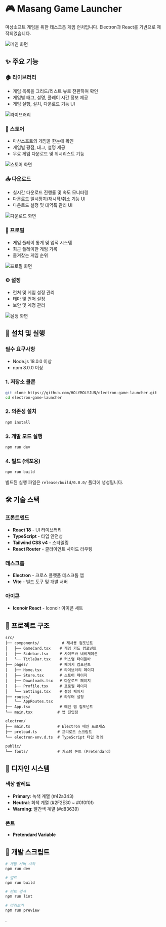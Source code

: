 # 🎮 Masang Game Launcher

마상소프트 게임을 위한 데스크톱 게임 런처입니다. Electron과 React를 기반으로 제작되었습니다.

![메인 화면](./screenshots/main-screen.png)

## ✨ 주요 기능

### 🏠 라이브러리
- 게임 목록을 그리드/리스트 뷰로 전환하여 확인
- 게임별 태그, 설명, 플레이 시간 정보 제공
- 게임 실행, 설치, 다운로드 기능 UI

![라이브러리](./screenshots/main-screen.png)

### 🛒 스토어
- 마상소프트의 게임을 한눈에 확인
- 게임별 평점, 태그, 설명 제공
- 무료 게임 다운로드 및 위시리스트 기능

![스토어 화면](./screenshots/store.png)

### 📥 다운로드
- 실시간 다운로드 진행률 및 속도 모니터링
- 다운로드 일시정지/재시작/취소 기능 UI
- 다운로드 설정 및 대역폭 관리 UI

![다운로드 화면](./screenshots/download.png)

### 👤 프로필
- 게임 플레이 통계 및 업적 시스템
- 최근 플레이한 게임 기록
- 즐겨찾는 게임 순위

![프로필 화면](./screenshots/profile.png)

### ⚙️ 설정
- 런처 및 게임 설정 관리
- 테마 및 언어 설정
- 보안 및 계정 관리

![설정 화면](./screenshots/settings.png)

## 🚀 설치 및 실행

### 필수 요구사항
- Node.js 18.0.0 이상
- npm 8.0.0 이상

### 1. 저장소 클론
```bash
git clone https://github.com/HOLYMOLYJUN/electron-game-launcher.git
cd electron-game-launcher
```

### 2. 의존성 설치
```bash
npm install
```

### 3. 개발 모드 실행
```bash
npm run dev
```

### 4. 빌드 (배포용)
```bash
npm run build
```

빌드된 실행 파일은 `release/build/0.0.0/` 폴더에 생성됩니다.

## 🛠️ 기술 스택

### 프론트엔드
- **React 18** - UI 라이브러리
- **TypeScript** - 타입 안전성
- **Tailwind CSS v4** - 스타일링
- **React Router** - 클라이언트 사이드 라우팅

### 데스크톱
- **Electron** - 크로스 플랫폼 데스크톱 앱
- **Vite** - 빌드 도구 및 개발 서버

### 아이콘
- **Iconoir React** - Iconoir 아이콘 세트

## 📁 프로젝트 구조

```
src/
├── components/          # 재사용 컴포넌트
│   ├── GameCard.tsx    # 게임 카드 컴포넌트
│   ├── Sidebar.tsx     # 사이드바 네비게이션
│   └── TitleBar.tsx    # 커스텀 타이틀바
├── pages/              # 페이지 컴포넌트
│   ├── Home.tsx        # 라이브러리 페이지
│   ├── Store.tsx       # 스토어 페이지
│   ├── Downloads.tsx   # 다운로드 페이지
│   ├── Profile.tsx     # 프로필 페이지
│   └── Settings.tsx    # 설정 페이지
├── routes/             # 라우터 설정
│   └── AppRoutes.tsx
├── App.tsx             # 메인 앱 컴포넌트
└── main.tsx           # 앱 진입점

electron/
├── main.ts            # Electron 메인 프로세스
├── preload.ts         # 프리로드 스크립트
└── electron-env.d.ts  # TypeScript 타입 정의

public/
└── fonts/             # 커스텀 폰트 (Pretendard)
```

## 🎨 디자인 시스템

### 색상 팔레트
- **Primary**: 녹색 계열 (#42a343)
- **Neutral**: 회색 계열 (#2F2E30 ~ #0f0f0f)
- **Warning**: 빨간색 계열 (#d83639)

### 폰트
- **Pretendard Variable** 

## 🔧 개발 스크립트

```bash
# 개발 서버 시작
npm run dev

# 빌드
npm run build

# 린트 검사
npm run lint

# 미리보기
npm run preview
```
.
